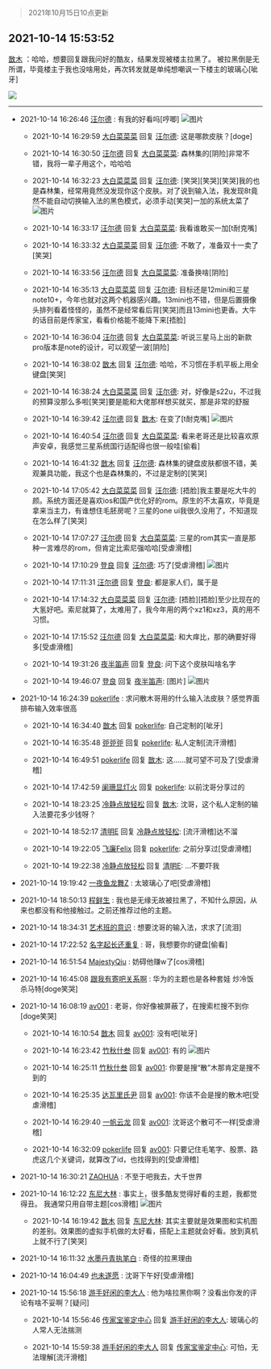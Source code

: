 > 2021年10月15日10点更新
<link rel="stylesheet" href="https://cdn.jsdelivr.net/gh/taotie6/sampleJSON@main/css/photo_show.css">
<meta name="referrer" content="no-referrer" />


 ## 2021-10-14 15:53:52 

 [㪚木](https://www.coolapk.com/feed/30684488?shareKey=MzU4NjExNTVmMzdhNjE2N2UzNzM~) ：哈哈，想要回复跟我问好的酷友，结果发现被楼主拉黑了。
被拉黑倒是无所谓，毕竟楼主于我也没啥用处，再次转发就是单纯想嘲讽一下楼主的玻璃心[呲牙] 

<div class="album">
<img class="img-item" src="https://image.coolapk.com/feed/2021/1014/15/1081091_08b84948_8031_1332@1080x2340.jpeg" />
</div>

 ------- 

- 2021-10-14 16:26:46 [汪尔德](uid=1595236) : 有我的好看吗[哼唧] ![图片](https://image.coolapk.com/feed/2021/1014/16/1595236_a3151d11_0004_9455@2200x2480.jpeg)

    - 2021-10-14 16:29:59 [大白菜菜菜](uid=2081020) 回复 [汪尔德](uid=1595236): 这是哪款皮肤？[doge] 

    - 2021-10-14 16:30:50 [汪尔德](uid=1595236) 回复 [大白菜菜菜](uid=2081020): 森林集的[阴险]非常不错，我将一辈子用这个，哈哈哈 

    - 2021-10-14 16:32:23 [大白菜菜菜](uid=2081020) 回复 [汪尔德](uid=1595236): [笑哭][笑哭][笑哭]我的也是森林集，经常用竟然没发现你这个皮肤。对了说到输入法，我发现8t竟然不能自动切换输入法的黑色模式，必须手动[笑哭]一加的系统太菜了 ![图片](https://image.coolapk.com/feed/2021/1014/16/2081020_61f1731a_0337_078@1080x2400.jpeg)

    - 2021-10-14 16:33:17 [汪尔德](uid=1595236) 回复 [大白菜菜菜](uid=2081020): 我看谁敢买一加[t耐克嘴] 

    - 2021-10-14 16:33:32 [大白菜菜菜](uid=2081020) 回复 [汪尔德](uid=1595236): 不敢了，准备双十一卖了[笑哭] 

    - 2021-10-14 16:33:56 [汪尔德](uid=1595236) 回复 [大白菜菜菜](uid=2081020): 准备换啥[阴险] 

    - 2021-10-14 16:35:13 [大白菜菜菜](uid=2081020) 回复 [汪尔德](uid=1595236): 目标还是12mini和三星note10+，今年也就对这两个机器感兴趣。13mini也不错，但是后置摄像头排列看着怪怪的，虽然不是经常看后背[笑哭]而且13mini也更香。大牛的话目前是传家宝，看看价格能不能降下来[捂脸] 

    - 2021-10-14 16:36:04 [汪尔德](uid=1595236) 回复 [大白菜菜菜](uid=2081020): 听说三星马上出的新款pro版本是note的设计，可以观望一波[阴险] 

    - 2021-10-14 16:38:02 [㪚木](uid=1081091) 回复 [汪尔德](uid=1595236): 哈哈，不习惯在手机平板上用全键盘[笑哭] 

    - 2021-10-14 16:38:24 [大白菜菜菜](uid=2081020) 回复 [汪尔德](uid=1595236): 对，好像是s22u，不过我的预算没那么多啦[笑哭]要是能和大佬那样想买就买，那是非常的舒服 

    - 2021-10-14 16:39:42 [汪尔德](uid=1595236) 回复 [㪚木](uid=1081091): 在变了[t耐克嘴] ![图片](https://image.coolapk.com/feed/2021/1014/16/1595236_d8a2e21c_0781_3342@1148x2480.jpeg)

    - 2021-10-14 16:40:54 [汪尔德](uid=1595236) 回复 [大白菜菜菜](uid=2081020): 看来老哥还是比较喜欢原声安卓，我感觉三星系统国行适配得也很一般哇[偷看] 

    - 2021-10-14 16:41:32 [㪚木](uid=1081091) 回复 [汪尔德](uid=1595236): 森林集的键盘皮肤都很不错，美观兼具功能，我这个也是森林集的，不过是定制的[笑哭] 

    - 2021-10-14 17:05:42 [大白菜菜菜](uid=2081020) 回复 [汪尔德](uid=1595236): [捂脸]我主要是吃大牛的颜。系统方面还是喜欢ios和国产优化好的rom。原生的不太喜欢，毕竟是拿来当主力，有谁想住毛胚房呢？三星的one ui我很久没用了，不知道现在怎么样了[笑哭] 

    - 2021-10-14 17:07:27 [汪尔德](uid=1595236) 回复 [大白菜菜菜](uid=2081020): 三星的rom其实一直是那种一言难尽的rom，但肯定比索尼强哈哈[受虐滑稽] 

    - 2021-10-14 17:10:29 [登良](uid=3292598) 回复 [汪尔德](uid=1595236): 巧了[受虐滑稽] ![图片](https://image.coolapk.com/feed/2021/1014/17/3292598_19b83ee6_2628_5024@1080x2340.jpeg)

    - 2021-10-14 17:11:31 [汪尔德](uid=1595236) 回复 [登良](uid=3292598): 都是家人们，属于是 

    - 2021-10-14 17:14:32 [大白菜菜菜](uid=2081020) 回复 [汪尔德](uid=1595236): [捂脸][捂脸]至少比现在的大氢好吧。索尼就算了，太难用了，我今年用的两个xz1和xz3，真的用不习惯。 

    - 2021-10-14 17:15:52 [汪尔德](uid=1595236) 回复 [大白菜菜菜](uid=2081020): 和大痒比，那的确要好得多[受虐滑稽] 

    - 2021-10-14 19:31:26 [夜半笛声](uid=1201240) 回复 [登良](uid=3292598): 问下这个皮肤叫啥名字 

    - 2021-10-14 19:46:07 [登良](uid=3292598) 回复 [夜半笛声](uid=1201240): [图片] ![图片](https://image.coolapk.com/feed/2021/1014/19/3292598_bda874c5_1966_0245@1080x2340.jpeg)

- 2021-10-14 16:24:39 [pokerlife](uid=575409) : 求问散木哥用的什么输入法皮肤？感觉界面排布输入效率很高 

    - 2021-10-14 16:34:40 [㪚木](uid=1081091) 回复 [pokerlife](uid=575409): 自己定制的[呲牙] 

    - 2021-10-14 16:35:48 [戼戼戼](uid=4044548) 回复 [pokerlife](uid=575409): 私人定制[流汗滑稽] 

    - 2021-10-14 16:49:51 [pokerlife](uid=575409) 回复 [㪚木](uid=1081091): 这……就可望不可及了[受虐滑稽] 

    - 2021-10-14 17:42:59 [阑珊显灯火](uid=4349005) 回复 [pokerlife](uid=575409): 以前沈哥分享过的 

    - 2021-10-14 18:23:25 [冷静点放轻松](uid=503205) 回复 [㪚木](uid=1081091): 沈哥，这个私人定制的输入法要花多少钱呀？ 

    - 2021-10-14 18:52:17 [清明E](uid=1792072) 回复 [冷静点放轻松](uid=503205): [流汗滑稽]达不溜 

    - 2021-10-14 19:22:05 [飞廉Felix](uid=900024) 回复 [pokerlife](uid=575409): 之前分享过[受虐滑稽] 

    - 2021-10-14 19:22:38 [冷静点放轻松](uid=503205) 回复 [清明E](uid=1792072): ...不要吓我 

- 2021-10-14 19:19:42 [一夜鱼龙舞Z](uid=2440130) : 太玻璃心了吧[受虐滑稽] 

- 2021-10-14 18:50:13 [程鲜生](uid=845250) : 我也是无缘无故被拉黑了，不知什么原因，从来也都没有和他接触过。之前还推荐过他的主题。 

- 2021-10-14 18:34:31 [艺术班的意识](uid=1767857) : 想要沈哥的输入法，求求了[流泪] 

- 2021-10-14 17:22:52 [名字起长还重复](uid=485854) : 哥，我想要你的键盘[偷看] 

- 2021-10-14 16:51:54 [MajestyQiu](uid=2494762) : 妨碍他赚w了[cos滑稽] 

- 2021-10-14 16:45:08 [跟我有寄吧关系啊](uid=3974915) : 华为的主题也是各种套娃 炒冷饭 杀马特[doge笑哭] 

- 2021-10-14 16:08:19 [av001](uid=1253742) : 老哥，你好像被屏蔽了，在搜索栏搜不到你[doge笑哭] 

    - 2021-10-14 16:10:54 [㪚木](uid=1081091) 回复 [av001](uid=1253742): 没有吧[呲牙] 

    - 2021-10-14 16:23:42 [竹秋什叁](uid=2319428) 回复 [av001](uid=1253742): 有的 ![图片](https://image.coolapk.com/feed/2021/1014/16/2319428_3a6b00bc_9821_0591@1080x2340.jpeg)

    - 2021-10-14 16:25:11 [竹秋什叁](uid=2319428) 回复 [av001](uid=1253742): 你要是搜“散”木那肯定是搜不到的 

    - 2021-10-14 16:25:35 [达瓦里氏尹](uid=787739) 回复 [av001](uid=1253742): 你该不会是搜的散木吧[受虐滑稽] 

    - 2021-10-14 16:29:40 [一帆云龙](uid=659185) 回复 [av001](uid=1253742): 沈哥这个散可不一样[受虐滑稽] 

    - 2021-10-14 16:32:09 [pokerlife](uid=575409) 回复 [av001](uid=1253742): 只要记住毛笔字、股票、路虎这几个关键词，就算改了id，也找得到的[受虐滑稽] 

- 2021-10-14 16:30:21 [ZAOHUA](uid=1930793) : 不至于吧我去，大千世界 

- 2021-10-14 16:12:22 [东尼大林](uid=1612569) : 事实上，很多酷友觉得好看的主题，我都觉得丑。
我通常只用自带主题[cos滑稽] ![图片](https://image.coolapk.com/feed/2021/1014/16/1612569_03a81a1a_9137_5137@1080x2310.jpeg)

    - 2021-10-14 16:19:42 [㪚木](uid=1081091) 回复 [东尼大林](uid=1612569): 其实主要就是效果图和实机图的差别。效果图的虚拟手机做的太好看，搭配上主题就会好看。放到真机上就不行了[笑哭] 

- 2021-10-14 16:11:32 [水墨丹青执笔白](uid=3060746) : 奇怪的拉黑理由 

- 2021-10-14 16:04:49 [也未遂愿](uid=3056500) : 沈哥下午好[受虐滑稽] 

- 2021-10-14 15:56:18 [游手好闲的李大人](uid=1704844) : 他为啥拉黑你啊？没看出你发的评论有啥不妥啊？[疑问] 

    - 2021-10-14 15:56:46 [传家宝鉴定中心](uid=1537223) 回复 [游手好闲的李大人](uid=1704844): 玻璃心的人常人无法揣测 

    - 2021-10-14 15:59:38 [游手好闲的李大人](uid=1704844) 回复 [传家宝鉴定中心](uid=1537223): 可怕，无法理解[流汗滑稽] 

